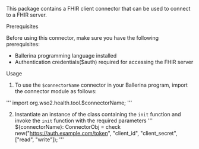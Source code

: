 This package contains a FHIR client connector that can be used to connect to a FHIR server.

Prerequisites

Before using this connector, make sure you have the following prerequisites:

- Ballerina programming language installed
- Authentication credentials($auth) required for accessing the FHIR server

Usage

1. To use the `$connectorName` connector in your Ballerina program, import the connector module as follows:

'''
import org.wso2.health.tool.$connectorName;
'''

2. Instantiate an instance of the class containing the `init` function and invoke the `init` function with the required parameters
'''
${connectorName}: ConnectorObj  = check new("https://auth.example.com/token", "client_id", "client_secret", ["read", "write"]);
'''

